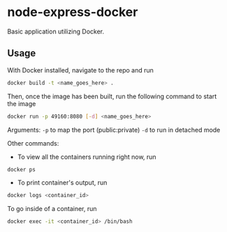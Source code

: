 # node-express-docker

Basic application utilizing Docker.

## Usage

With Docker installed, navigate to the repo and run

```bash
docker build -t <name_goes_here> .
```

Then, once the image has been built, run the following command to start the image

```bash
docker run -p 49160:8080 [-d] <name_goes_here>
```

Arguments:
`-p` to map the port (public:private)
`-d` to run in detached mode

Other commands:

- To view all the containers running right now, run

```bash
docker ps
```

- To print container's output, run

```bash
docker logs <container_id>
```

To go inside of a container, run

```bash
docker exec -it <container_id> /bin/bash
```
